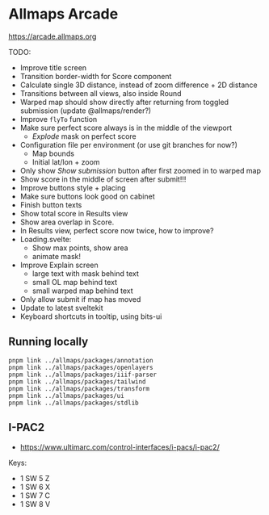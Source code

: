# Allmaps Arcade

https://arcade.allmaps.org

TODO:

- Improve title screen
- Transition border-width for Score component
- Calculate single 3D distance, instead of zoom difference + 2D distance
- Transitions between all views, also inside Round
- Warped map should show directly after returning from toggled submission (update @allmaps/render?)
- Improve `flyTo` function
- Make sure perfect score always is in the middle of the viewport
  - _Explode_ mask on perfect score
- Configuration file per environment (or use git branches for now?)
  - Map bounds
  - Initial lat/lon + zoom
- Only show _Show submission_ button after first zoomed in to warped map
- Show score in the middle of screen after submit!!!
- Improve buttons style + placing
- Make sure buttons look good on cabinet
- Finish button texts
- Show total score in Results view
- Show area overlap in Score.
- In Results view, perfect score now twice, how to improve?
- Loading.svelte:
  - Show max points, show area
  - animate mask!
- Improve Explain screen
  - large text with mask behind text
  - small OL map behind text
  - small warped map behind text
- Only allow submit if map has moved
- Update to latest sveltekit
- Keyboard shortcuts in tooltip, using bits-ui

## Running locally

    pnpm link ../allmaps/packages/annotation
    pnpm link ../allmaps/packages/openlayers
    pnpm link ../allmaps/packages/iiif-parser
    pnpm link ../allmaps/packages/tailwind
    pnpm link ../allmaps/packages/transform
    pnpm link ../allmaps/packages/ui
    pnpm link ../allmaps/packages/stdlib

## I-PAC2

- https://www.ultimarc.com/control-interfaces/i-pacs/i-pac2/

Keys:

- 1 SW 5 Z
- 1 SW 6 X
- 1 SW 7 C
- 1 SW 8 V
